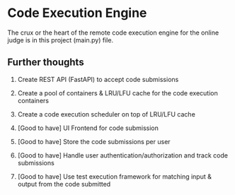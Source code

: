 # Code Execution Engine

The crux or the heart of the remote code execution engine for the online judge is in this project (main.py) file.

## Further thoughts

1. Create REST API (FastAPI) to accept code submissions

2. Create a pool of containers & LRU/LFU cache for the code execution containers

3. Create a code execution scheduler on top of LRU/LFU cache

4. [Good to have] UI Frontend for code submission

5. [Good to have] Store the code submissions per user

6. [Good to have] Handle user authentication/authorization and track code submissions

7. [Good to have] Use test execution framework for matching input & output from the code submitted
